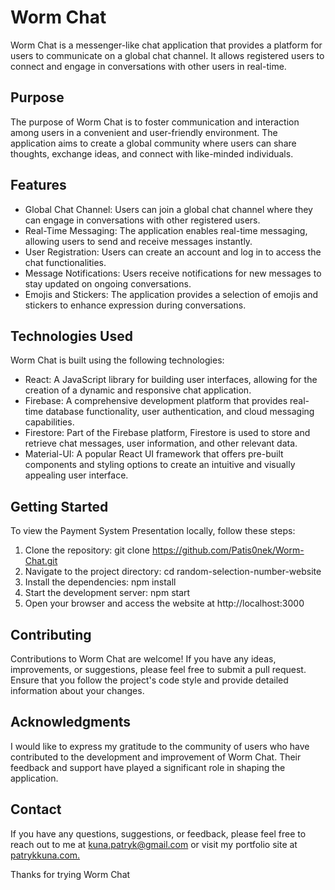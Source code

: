 # Worm Chat
Worm Chat is a messenger-like chat application that provides a platform for users to communicate on a global chat channel. It allows registered users to connect and engage in conversations with other users in real-time.

## Purpose
The purpose of Worm Chat is to foster communication and interaction among users in a convenient and user-friendly environment. The application aims to create a global community where users can share thoughts, exchange ideas, and connect with like-minded individuals.

## Features
- Global Chat Channel: Users can join a global chat channel where they can engage in conversations with other registered users.
- Real-Time Messaging: The application enables real-time messaging, allowing users to send and receive messages instantly.
- User Registration: Users can create an account and log in to access the chat functionalities.
- Message Notifications: Users receive notifications for new messages to stay updated on ongoing conversations.
- Emojis and Stickers: The application provides a selection of emojis and stickers to enhance expression during conversations.

## Technologies Used
Worm Chat is built using the following technologies:

- React: A JavaScript library for building user interfaces, allowing for the creation of a dynamic and responsive chat application.
- Firebase: A comprehensive development platform that provides real-time database functionality, user authentication, and cloud messaging capabilities.
- Firestore: Part of the Firebase platform, Firestore is used to store and retrieve chat messages, user information, and other relevant data.
- Material-UI: A popular React UI framework that offers pre-built components and styling options to create an intuitive and visually appealing user interface.

## Getting Started
To view the Payment System Presentation locally, follow these steps:

1. Clone the repository: git clone https://github.com/Patis0nek/Worm-Chat.git
2. Navigate to the project directory: cd random-selection-number-website
3. Install the dependencies: npm install
4. Start the development server: npm start
5. Open your browser and access the website at http://localhost:3000

## Contributing
Contributions to Worm Chat are welcome! If you have any ideas, improvements, or suggestions, please feel free to submit a pull request. Ensure that you follow the project's code style and provide detailed information about your changes.

##  Acknowledgments
I would like to express my gratitude to the community of users who have contributed to the development and improvement of Worm Chat. Their feedback and support have played a significant role in shaping the application.

## Contact
If you have any questions, suggestions, or feedback, please feel free to reach out to me at kuna.patryk@gmail.com or visit my portfolio site at [patrykkuna.com.](https://patrykkuna.com)

Thanks for trying Worm Chat
